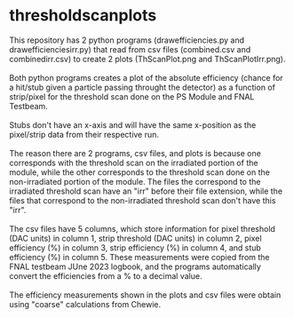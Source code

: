 # thresholdscanplots
This repository has 2 python programs (drawefficiencies.py and drawefficienciesirr.py) that read from csv files (combined.csv and combinedirr.csv) to create 2 plots (ThScanPlot.png and ThScanPlotIrr.png).<br><br>
Both python programs creates a plot of the absolute efficiency (chance for a hit/stub given a particle passing throught the detector) as a function of strip/pixel for the threshold scan done on the PS Module and FNAL Testbeam.<br><br>
Stubs don't have an x-axis and will have the same x-position as the pixel/strip data from their respective run.<br><br>
The reason there are 2 programs, csv files, and plots is because one corresponds with the threshold scan on the irradiated portion of the module, while the other corresponds to the threshold scan done on the non-irradiated portion of the module. The files the correspond to the irradiated threshold scan have an "irr" before their file extension, while the files that correspond to the non-irradiated threshold scan don't have this "irr".<br><br>
The csv files have 5 columns, which store information for pixel threshold (DAC units) in column 1, strip threshold (DAC units) in column 2, pixel efficiency (%) in column 3, strip efficiency (%) in column 4, and stub efficiency (%) in column 5. These measurements were copied from the FNAL testbeam JUne 2023 logbook, and the programs automatically convert the efficiencies from a % to a decimal value.<br><br>
The efficiency measurements shown in the plots and csv files were obtain using "coarse" calculations from Chewie.<br><br>
